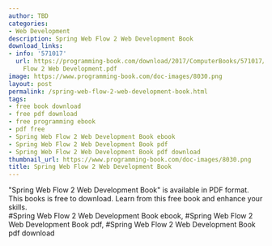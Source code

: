 ```yaml
---
author: TBD
categories:
- Web Development
description: Spring Web Flow 2 Web Development Book
download_links:
- info: '571017'
  url: https://programming-book.com/download/2017/ComputerBooks/571017/Spring Web
    Flow 2 Web Development.pdf
image: https://www.programming-book.com/doc-images/8030.png
layout: post
permalink: /spring-web-flow-2-web-development-book.html
tags:
- free book download
- free pdf download
- free programming ebook
- pdf free
- Spring Web Flow 2 Web Development Book ebook
- Spring Web Flow 2 Web Development Book pdf
- Spring Web Flow 2 Web Development Book pdf download
thumbnail_url: https://www.programming-book.com/doc-images/8030.png
title: Spring Web Flow 2 Web Development Book
---
```


 
<div class="item-desc text-justify">
  "Spring Web Flow 2 Web Development Book" is available in PDF format. This books is free to download. Learn from this free book and enhance your skills.
  <br>
  #Spring Web Flow 2 Web Development Book ebook, #Spring Web Flow 2 Web Development Book pdf, #Spring Web Flow 2 Web Development Book pdf download
</div>
